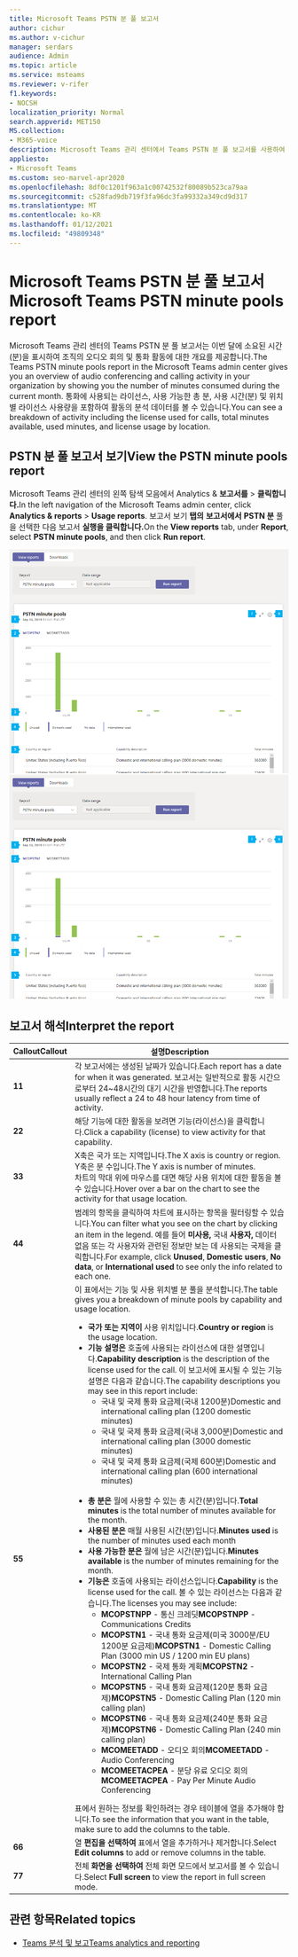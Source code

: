 ```yaml
---
title: Microsoft Teams PSTN 분 풀 보고서
author: cichur
ms.author: v-cichur
manager: serdars
audience: Admin
ms.topic: article
ms.service: msteams
ms.reviewer: v-rifer
f1.keywords:
- NOCSH
localization_priority: Normal
search.appverid: MET150
MS.collection:
- M365-voice
description: Microsoft Teams 관리 센터에서 Teams PSTN 분 풀 보고서를 사용하여 이번 달에 조직 내에서 소비된 시간(분)을 보는 방법
appliesto:
- Microsoft Teams
ms.custom: seo-marvel-apr2020
ms.openlocfilehash: 8df0c1201f963a1c00742532f80089b523ca79aa
ms.sourcegitcommit: c528fad9db719f3fa96dc3fa99332a349cd9d317
ms.translationtype: MT
ms.contentlocale: ko-KR
ms.lasthandoff: 01/12/2021
ms.locfileid: "49809348"
---
```

# <a name="microsoft-teams-pstn-minute-pools-report"></a><span data-ttu-id="ea56b-103">Microsoft Teams PSTN 분 풀 보고서</span><span class="sxs-lookup"><span data-stu-id="ea56b-103">Microsoft Teams PSTN minute pools report</span></span>

<span data-ttu-id="ea56b-104">Microsoft Teams 관리 센터의 Teams PSTN 분 풀 보고서는 이번 달에 소요된 시간(분)을 표시하여 조직의 오디오 회의 및 통화 활동에 대한 개요를 제공합니다.</span><span class="sxs-lookup"><span data-stu-id="ea56b-104">The Teams PSTN minute pools report in the Microsoft Teams admin center gives you an overview of audio conferencing and calling activity in your organization by showing you the number of minutes consumed during the current month.</span></span> <span data-ttu-id="ea56b-105">통화에 사용되는 라이선스, 사용 가능한 총 분, 사용 시간(분) 및 위치별 라이선스 사용량을 포함하여 활동의 분석 데이터를 볼 수 있습니다.</span><span class="sxs-lookup"><span data-stu-id="ea56b-105">You can see a breakdown of activity including the license used for calls, total minutes available, used minutes, and license usage by location.</span></span>

## <a name="view-the-pstn-minute-pools-report"></a><span data-ttu-id="ea56b-106">PSTN 분 풀 보고서 보기</span><span class="sxs-lookup"><span data-stu-id="ea56b-106">View the PSTN minute pools report</span></span>

<span data-ttu-id="ea56b-107">Microsoft Teams 관리 센터의 왼쪽 탐색 모음에서 Analytics & **보고서를**  >  **클릭합니다.**</span><span class="sxs-lookup"><span data-stu-id="ea56b-107">In the left navigation of the Microsoft Teams admin center, click **Analytics & reports** > **Usage reports**.</span></span> <span data-ttu-id="ea56b-108">보고서 보기 **탭의** **보고서에서** **PSTN 분** 풀을 선택한 다음 보고서 **실행을 클릭합니다.**</span><span class="sxs-lookup"><span data-stu-id="ea56b-108">On the **View reports** tab, under **Report**, select **PSTN minute pools**, and then click **Run report**.</span></span>

<span data-ttu-id="ea56b-109">![관리 센터의 Teams PSTN 분 풀 보고서 스크린샷](../media/teams-reports-pstn-minute-pools-with-callouts.png "번호가 매기기 설명선이 있는 Microsoft Teams 관리 센터의 Teams PSTN 분 풀 보고서 스크린샷")</span><span class="sxs-lookup"><span data-stu-id="ea56b-109">![Screenshot of the Teams PSTN minute pools report in the admin center](../media/teams-reports-pstn-minute-pools-with-callouts.png "Screenshot of the Teams PSTN minute pools report in the Microsoft Teams admin center with numbered callouts")</span></span>

## <a name="interpret-the-report"></a><span data-ttu-id="ea56b-110">보고서 해석</span><span class="sxs-lookup"><span data-stu-id="ea56b-110">Interpret the report</span></span>

|<span data-ttu-id="ea56b-111">Callout</span><span class="sxs-lookup"><span data-stu-id="ea56b-111">Callout</span></span> |<span data-ttu-id="ea56b-112">설명</span><span class="sxs-lookup"><span data-stu-id="ea56b-112">Description</span></span>  |
|--------|-------------|
|<span data-ttu-id="ea56b-113">**1**</span><span class="sxs-lookup"><span data-stu-id="ea56b-113">**1**</span></span>   |<span data-ttu-id="ea56b-114">각 보고서에는 생성된 날짜가 있습니다.</span><span class="sxs-lookup"><span data-stu-id="ea56b-114">Each report has a date for when it was generated.</span></span> <span data-ttu-id="ea56b-115">보고서는 일반적으로 활동 시간으로부터 24~48시간의 대기 시간을 반영합니다.</span><span class="sxs-lookup"><span data-stu-id="ea56b-115">The reports usually reflect a 24 to 48 hour latency from time of activity.</span></span> |
|<span data-ttu-id="ea56b-116">**2**</span><span class="sxs-lookup"><span data-stu-id="ea56b-116">**2**</span></span>   |<span data-ttu-id="ea56b-117">해당 기능에 대한 활동을 보려면 기능(라이선스)을 클릭합니다.</span><span class="sxs-lookup"><span data-stu-id="ea56b-117">Click a capability (license) to view activity for that capability.</span></span> |
|<span data-ttu-id="ea56b-118">**3**</span><span class="sxs-lookup"><span data-stu-id="ea56b-118">**3**</span></span>   |<span data-ttu-id="ea56b-119">X축은 국가 또는 지역입니다.</span><span class="sxs-lookup"><span data-stu-id="ea56b-119">The X axis is country or region.</span></span> <span data-ttu-id="ea56b-120">Y축은 분 수입니다.</span><span class="sxs-lookup"><span data-stu-id="ea56b-120">The Y axis is number of minutes.</span></span> <br><span data-ttu-id="ea56b-121">차트의 막대 위에 마우스를 대면 해당 사용 위치에 대한 활동을 볼 수 있습니다.</span><span class="sxs-lookup"><span data-stu-id="ea56b-121">Hover over a bar on the chart to see the activity for that usage location.</span></span>  |
|<span data-ttu-id="ea56b-122">**4**</span><span class="sxs-lookup"><span data-stu-id="ea56b-122">**4**</span></span>   |<span data-ttu-id="ea56b-123">범례의 항목을 클릭하여 차트에 표시하는 항목을 필터링할 수 있습니다.</span><span class="sxs-lookup"><span data-stu-id="ea56b-123">You can filter what you see on the chart by clicking an item in the legend.</span></span> <span data-ttu-id="ea56b-124">예를 들어 **미사용,** 국내 **사용자,** 데이터  없음 또는 각 사용자와 관련된 정보만 보는 데 사용되는 국제을 클릭합니다.</span><span class="sxs-lookup"><span data-stu-id="ea56b-124">For example, click **Unused**, **Domestic users**, **No data**, or **International used** to see only the info related to each one.</span></span> |
|<span data-ttu-id="ea56b-125">**5**</span><span class="sxs-lookup"><span data-stu-id="ea56b-125">**5**</span></span>   |<span data-ttu-id="ea56b-126">이 표에서는 기능 및 사용 위치별 분 풀을 분석합니다.</span><span class="sxs-lookup"><span data-stu-id="ea56b-126">The table gives you a breakdown of minute pools by capability and usage location.</span></span> <ul><li><span data-ttu-id="ea56b-127">**국가 또는 지역이** 사용 위치입니다.</span><span class="sxs-lookup"><span data-stu-id="ea56b-127">**Country or region** is the usage location.</span></span> </li><li><span data-ttu-id="ea56b-128">**기능 설명은** 호출에 사용되는 라이선스에 대한 설명입니다.</span><span class="sxs-lookup"><span data-stu-id="ea56b-128">**Capability description** is the description of the license used for the call.</span></span>  <span data-ttu-id="ea56b-129">이 보고서에 표시될 수 있는 기능 설명은 다음과 같습니다.</span><span class="sxs-lookup"><span data-stu-id="ea56b-129">The capability descriptions you may see in this report include:</span></span> <ul><li><span data-ttu-id="ea56b-130">국내 및 국제 통화 요금제(국내 1200분)</span><span class="sxs-lookup"><span data-stu-id="ea56b-130">Domestic and international calling plan (1200 domestic minutes)</span></span></li><li><span data-ttu-id="ea56b-131">국내 및 국제 통화 요금제(국내 3,000분)</span><span class="sxs-lookup"><span data-stu-id="ea56b-131">Domestic and international calling plan (3000 domestic minutes)</span></span></li><li><span data-ttu-id="ea56b-132">국내 및 국제 통화 요금제(국제 600분)</span><span class="sxs-lookup"><span data-stu-id="ea56b-132">Domestic and international calling plan (600 international minutes)</span></span></li></ul></li><br><li><span data-ttu-id="ea56b-133">**총 분은** 월에 사용할 수 있는 총 시간(분)입니다.</span><span class="sxs-lookup"><span data-stu-id="ea56b-133">**Total minutes** is the total number of minutes available for the month.</span></span></li><li><span data-ttu-id="ea56b-134">**사용된 분은** 매월 사용된 시간(분)입니다.</span><span class="sxs-lookup"><span data-stu-id="ea56b-134">**Minutes used** is the number of minutes used each month</span></span></li> <li><span data-ttu-id="ea56b-135">**사용 가능한 분은** 월에 남은 시간(분)입니다.</span><span class="sxs-lookup"><span data-stu-id="ea56b-135">**Minutes available** is the number of minutes remaining for the month.</span></span></li><li><span data-ttu-id="ea56b-136">**기능은** 호출에 사용되는 라이선스입니다.</span><span class="sxs-lookup"><span data-stu-id="ea56b-136">**Capability** is the license used for the call.</span></span> <span data-ttu-id="ea56b-137">볼 수 있는 라이선스는 다음과 같습니다.</span><span class="sxs-lookup"><span data-stu-id="ea56b-137">The licenses you may see include:</span></span><ul><li><span data-ttu-id="ea56b-138">**MCOPSTNPP** - 통신 크레딧</span><span class="sxs-lookup"><span data-stu-id="ea56b-138">**MCOPSTNPP** - Communications Credits</span></span></li><li><span data-ttu-id="ea56b-139">**MCOPSTN1** - 국내 통화 요금제(미국 3000분/EU 1200분 요금제)</span><span class="sxs-lookup"><span data-stu-id="ea56b-139">**MCOPSTN1** - Domestic Calling Plan (3000 min US / 1200 min EU plans)</span></span></li><li><span data-ttu-id="ea56b-140">**MCOPSTN2** - 국제 통화 계획</span><span class="sxs-lookup"><span data-stu-id="ea56b-140">**MCOPSTN2** - International Calling Plan</span></span></li><li><span data-ttu-id="ea56b-141">**MCOPSTN5** - 국내 통화 요금제(120분 통화 요금제)</span><span class="sxs-lookup"><span data-stu-id="ea56b-141">**MCOPSTN5** - Domestic Calling Plan (120 min calling plan)</span></span></li><li><span data-ttu-id="ea56b-142">**MCOPSTN6** - 국내 통화 요금제(240분 통화 요금제)</span><span class="sxs-lookup"><span data-stu-id="ea56b-142">**MCOPSTN6** - Domestic Calling Plan (240 min calling plan)</span></span></li><li><span data-ttu-id="ea56b-143">**MCOMEETADD** - 오디오 회의</span><span class="sxs-lookup"><span data-stu-id="ea56b-143">**MCOMEETADD** - Audio Conferencing</span></span></li><li><span data-ttu-id="ea56b-144">**MCOMEETACPEA** - 분당 유료 오디오 회의</span><span class="sxs-lookup"><span data-stu-id="ea56b-144">**MCOMEETACPEA** - Pay Per Minute Audio Conferencing</span></span></li></ul></li> </ul> <span data-ttu-id="ea56b-145">표에서 원하는 정보를 확인하려는 경우 테이블에 열을 추가해야 합니다.</span><span class="sxs-lookup"><span data-stu-id="ea56b-145">To see the information that you want in the table, make sure to add the columns to the table.</span></span>|
|<span data-ttu-id="ea56b-146">**6**</span><span class="sxs-lookup"><span data-stu-id="ea56b-146">**6**</span></span>   |<span data-ttu-id="ea56b-147">열 **편집을 선택하여** 표에서 열을 추가하거나 제거합니다.</span><span class="sxs-lookup"><span data-stu-id="ea56b-147">Select **Edit columns** to add or remove columns in the table.</span></span>|
|<span data-ttu-id="ea56b-148">**7**</span><span class="sxs-lookup"><span data-stu-id="ea56b-148">**7**</span></span>   |<span data-ttu-id="ea56b-149">전체 **화면을 선택하여** 전체 화면 모드에서 보고서를 볼 수 있습니다.</span><span class="sxs-lookup"><span data-stu-id="ea56b-149">Select **Full screen** to view the report in full screen mode.</span></span>|

## <a name="related-topics"></a><span data-ttu-id="ea56b-150">관련 항목</span><span class="sxs-lookup"><span data-stu-id="ea56b-150">Related topics</span></span>

- [<span data-ttu-id="ea56b-151">Teams 분석 및 보고</span><span class="sxs-lookup"><span data-stu-id="ea56b-151">Teams analytics and reporting</span></span>](teams-reporting-reference.md)